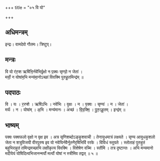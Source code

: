+++
title = "०५ वि यो"

+++
## अधिमन्त्रम्
इन्द्रः। वामदेवो गौतमः। त्रिष्टुप्।

## मन्त्रः
वि यो र॑र॒प्श ऋषि॑भि॒र्नवे॑भिर्वृ॒क्षो न प॒क्वः सृण्यो॒ न जेता॑ ।  
मर्यो॒ न योषा॑म॒भि मन्य॑मा॒नोऽच्छा॑ विवक्मि पुरुहू॒तमिन्द्र॑म् ॥

## पदपाठः
वि । यः । र॒रप्शे । ऋषि॑ऽभिः । नवे॑भिः । वृ॒क्षः । न । प॒क्वः । सृण्यः॑ । न । जेता॑ ।  
मर्यः॑ । न । योषा॑म् । अ॒भि । मन्य॑मानः । अच्छ॑ । वि॒व॒क्मि॒ । पु॒रु॒ऽहू॒तम् । इन्द्र॑म् ॥

## भाष्यम्
पक्वः पक्वफलो वृक्षो न वृक्ष इव । अत्र सृणिशब्दोऽङ्कुशवाची । तेनायुधमात्रं लक्ष्यते । सृण्य आयुधकुशलो जेता न शत्रुविजयी वीरपुरुष इव यो नवेघिर्नवैर्नूतनैरृषिभिर्वि ररफे । विविधं स्तूयते । स्तोताहं पुरुहुतं बहुभिराहुतं तमिन्द्रमच्छाभि लक्षीकृत्य विवक्मि । विशेषेण वच्मि । स्तौमि । तत्र दृष्टान्तः । अभि मन्यमानो मदीयेयं योषिदित्यभिजानन्मर्यो मर्त्यो योषां न स्त्रीमिव तद्वत् ॥ ५ ॥